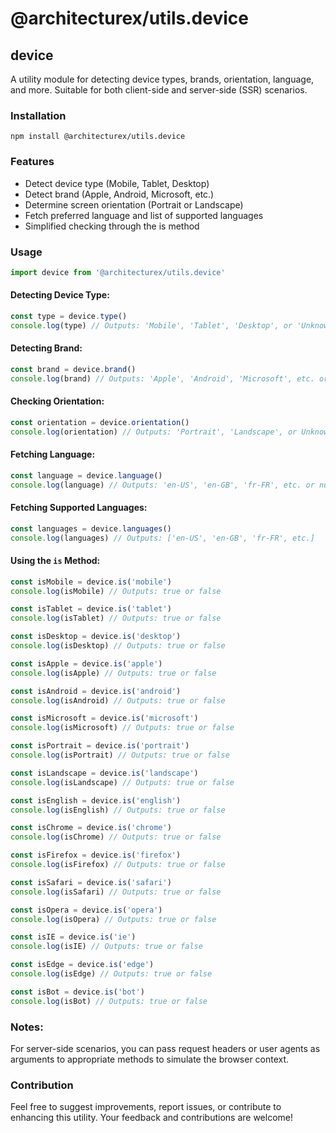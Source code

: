 # @architecturex/utils.device

## device

A utility module for detecting device types, brands, orientation, language, and more. Suitable for both client-side and server-side (SSR) scenarios.

### Installation

`npm install @architecturex/utils.device`

### Features

- Detect device type (Mobile, Tablet, Desktop)
- Detect brand (Apple, Android, Microsoft, etc.)
- Determine screen orientation (Portrait or Landscape)
- Fetch preferred language and list of supported languages
- Simplified checking through the is method

### Usage

```javascript
import device from '@architecturex/utils.device'
```

#### Detecting Device Type:

```javascript
const type = device.type()
console.log(type) // Outputs: 'Mobile', 'Tablet', 'Desktop', or 'Unknown'
```

#### Detecting Brand:

```javascript
const brand = device.brand()
console.log(brand) // Outputs: 'Apple', 'Android', 'Microsoft', etc. or null
```

#### Checking Orientation:

```javascript
const orientation = device.orientation()
console.log(orientation) // Outputs: 'Portrait', 'Landscape', or Unknown
```

#### Fetching Language:

```javascript
const language = device.language()
console.log(language) // Outputs: 'en-US', 'en-GB', 'fr-FR', etc. or null
```

#### Fetching Supported Languages:

```javascript
const languages = device.languages()
console.log(languages) // Outputs: ['en-US', 'en-GB', 'fr-FR', etc.]
```

#### Using the `is` Method:

```javascript
const isMobile = device.is('mobile')
console.log(isMobile) // Outputs: true or false

const isTablet = device.is('tablet')
console.log(isTablet) // Outputs: true or false

const isDesktop = device.is('desktop')
console.log(isDesktop) // Outputs: true or false

const isApple = device.is('apple')
console.log(isApple) // Outputs: true or false

const isAndroid = device.is('android')
console.log(isAndroid) // Outputs: true or false

const isMicrosoft = device.is('microsoft')
console.log(isMicrosoft) // Outputs: true or false

const isPortrait = device.is('portrait')
console.log(isPortrait) // Outputs: true or false

const isLandscape = device.is('landscape')
console.log(isLandscape) // Outputs: true or false

const isEnglish = device.is('english')
console.log(isEnglish) // Outputs: true or false

const isChrome = device.is('chrome')
console.log(isChrome) // Outputs: true or false

const isFirefox = device.is('firefox')
console.log(isFirefox) // Outputs: true or false

const isSafari = device.is('safari')
console.log(isSafari) // Outputs: true or false

const isOpera = device.is('opera')
console.log(isOpera) // Outputs: true or false

const isIE = device.is('ie')
console.log(isIE) // Outputs: true or false

const isEdge = device.is('edge')
console.log(isEdge) // Outputs: true or false

const isBot = device.is('bot')
console.log(isBot) // Outputs: true or false
```

### Notes:

For server-side scenarios, you can pass request headers or user agents as arguments to appropriate methods to simulate the browser context.

### Contribution

Feel free to suggest improvements, report issues, or contribute to enhancing this utility. Your feedback and contributions are welcome!
